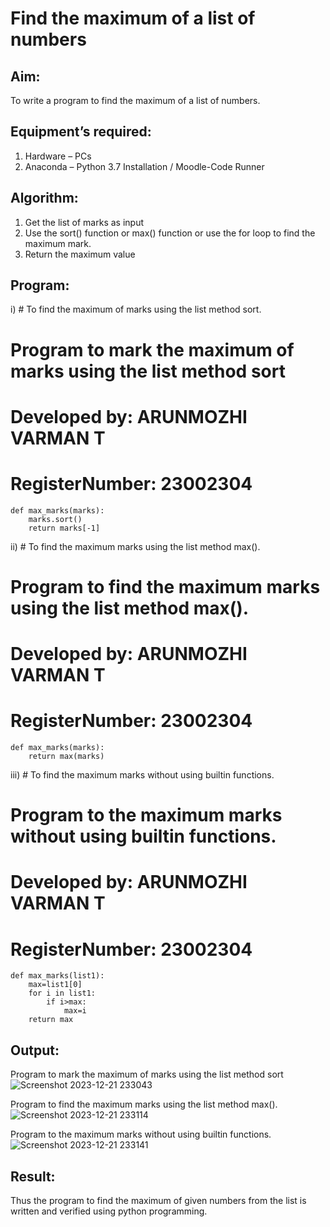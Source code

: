 # Find the maximum of a list of numbers
## Aim:
To write a program to find the maximum of a list of numbers.
## Equipment’s required:
1.	Hardware – PCs
2.	Anaconda – Python 3.7 Installation / Moodle-Code Runner
## Algorithm:
1.	Get the list of marks as input
2.	Use the sort() function or max() function or use the for loop to find the maximum mark.
3.	Return the maximum value
## Program:

i)	# To find the maximum of marks using the list method sort.

# Program to mark the maximum of marks using the list method sort
# Developed by: ARUNMOZHI VARMAN T
# RegisterNumber: 23002304
```
def max_marks(marks):
    marks.sort()
    return marks[-1]
```

ii)	# To find the maximum marks using the list method max().

# Program to find the maximum marks using the list method max().
# Developed by: ARUNMOZHI VARMAN T
# RegisterNumber: 23002304
```
def max_marks(marks):
    return max(marks)
```

iii) # To find the maximum marks without using builtin functions.

# Program to the maximum marks without using builtin functions.
# Developed by: ARUNMOZHI VARMAN T
# RegisterNumber: 23002304
```
def max_marks(list1):
    max=list1[0]
    for i in list1:
        if i>max:
            max=i
    return max
```

## Output:
Program to mark the maximum of marks using the list method sort
![Screenshot 2023-12-21 233043](https://github.com/ArunmozhiVarmanT/FindMaximum/assets/144870523/e215d719-99b0-48f6-9e8d-b77115927c56)

 Program to find the maximum marks using the list method max().
 ![Screenshot 2023-12-21 233114](https://github.com/ArunmozhiVarmanT/FindMaximum/assets/144870523/8d2f7303-a57f-4a2c-80b8-9370614dabe6)

 Program to the maximum marks without using builtin functions.
 ![Screenshot 2023-12-21 233141](https://github.com/ArunmozhiVarmanT/FindMaximum/assets/144870523/143a41a3-81f5-499a-9bae-eaebdcc3a18b)





## Result:
Thus the program to find the maximum of given numbers from the list is written and verified using python programming.

